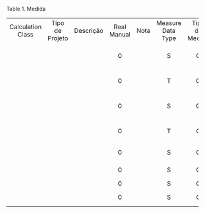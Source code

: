 <div id="d533411e1" class="table">

<div class="table-title">

Table 1. Medida

</div>

<div class="table-contents">

|                   |                 |           |             |      |                   |                |                           |           |                          |                    |         |       |                     |
| :---------------: | :-------------: | :-------: | :---------: | :--: | :---------------: | :------------: | :-----------------------: | :-------: | :----------------------: | :----------------: | :-----: | :---: | :-----------------: |
| Calculation Class | Tipo de Projeto | Descrição | Real Manual | Nota | Measure Data Type | Tipo de Medida |           Nome            | Benchmark | Hierarquia de Relatórios | Cálculo de Medição | Medida  | Razão | Tipo de Solicitação |
|                   |                 |           |      0      |      |         S         |       C        |    Open Invoice Amount    |           |                          |        105         |   102   |       |                     |
|                   |                 |           |      0      |      |         T         |       Q        |  Service Requests (Time)  |           |                          |                    |   103   |       |         101         |
|                   |                 |           |      0      |      |         S         |       Q        | Service Requests (Status) |           |                          |                    |   104   |       |         101         |
|                   |                 |           |      0      |      |         T         |       C        |  Invoices Gross Revenue   |           |                          |        101         |   101   |       |                     |
|                   |                 |           |      0      |      |         S         |       C        |      Contas Receber       |           |                          |        105         | 5000000 |       |                     |
|                   |                 |           |      0      |      |         S         |       C        |    Numero de Clientes     |           |                          |        103         | 5000001 |       |                     |
|                   |                 |           |      0      |      |         S         |       C        |          Margem           |           |                          |        102         | 5000002 |       |                     |
|                   |                 |           |      0      |      |         S         |       C        |    Meta de Faturamento    |           |                          |      1500027       | 5000003 |       |                     |

</div>

</div>
